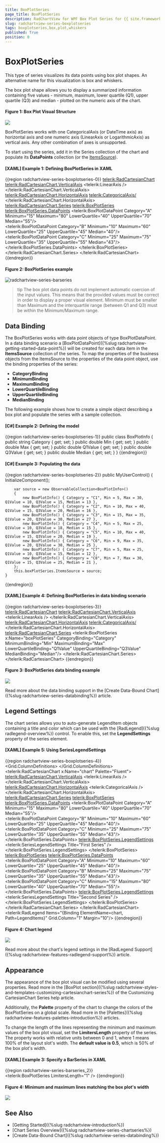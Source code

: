 ```yaml
---
title: BoxPlotSeries
page_title: BoxPlotSeries
description: RadChartView for WPF Box Plot Series for {{ site.framework_name }} allows you to display box and whiskers chart visualization.
slug: radchartview-series-boxplotseries
tags: boxplotseries,box,plot,whiskers
published: True
position: 0
---
```


# BoxPlotSeries

This type of series visualizes its data points using box plot shapes. An alternative name for this visualization is box and whiskers. 

The box plot shape allows you to display a summarized information containing five values - minimum, maximum, lower quartile (Q1), upper quartile (Q3) and median - plotted on the numeric axis of the chart.

#### Figure 1: Box Plot Visual Structure
![](images/radchartview-series-boxplotseries-0.png)

BoxPlotSeries works with one CategoricalAxis (or DateTime axis) as horizontal axis and one numeric axis (LinearAxis or LogarithmicAxis) as vertical axis. Any other combination of axes is unsupported.

To start using the series, add it in the Series collection of the chart and populate its __DataPoints__ collection (or the [ItemsSource](#data-binding)).

#### __[XAML] Example 1: Defining BoxPlotSeries in XAML__
{{region radchartview-series-boxplotseries-0}}
	 <telerik:RadCartesianChart>
		<telerik:RadCartesianChart.VerticalAxis>
			<telerik:LinearAxis />
		</telerik:RadCartesianChart.VerticalAxis>
		<telerik:RadCartesianChart.HorizontalAxis>
			<telerik:CategoricalAxis/>
		</telerik:RadCartesianChart.HorizontalAxis>
		<telerik:RadCartesianChart.Series>
			<telerik:BoxPlotSeries>
				<telerik:BoxPlotSeries.DataPoints>
					<telerik:BoxPlotDataPoint Category="A" Minimum="15" Maximum="80" LowerQuartile="40" UpperQuartile="70" Median="55"/>                        
					<telerik:BoxPlotDataPoint Category="B" Minimum="10" Maximum="60" LowerQuartile="25" UpperQuartile="45" Median="40"/>
					<telerik:BoxPlotDataPoint Category="C" Minimum="25" Maximum="75" LowerQuartile="35" UpperQuartile="55" Median="43"/>
				</telerik:BoxPlotSeries.DataPoints>
			</telerik:BoxPlotSeries>
		</telerik:RadCartesianChart.Series>
	</telerik:RadCartesianChart>
{{endregion}}

#### Figure 2: BoxPlotSeries example
![radchartview-series-barseries](images/radchartview-series-boxplotseries-1.png)

>tip The box plot data points do not implement automatic coercion of the input values. This means that the provided values must be correct in order to display a proper visual element. Minimum must be smaller than Maximum and the interquartile range (between Q1 and Q3) must be within the Minimum/Maximum range.

## Data Binding

The BoxPlotSeries works with data point objects of type BoxPlotDataPoint. In a data binding scenario a [BoxPlotDataPoint]({%slug radchartview-getting-started-data-point%}) will be created for each data item in the __ItemsSource__ collection of the series. To map the properties of the business objects from the ItemsSource to the properties of the data point object, use the binding properties of the series:

* __CategoryBinding__
* __MinimumBinding__
* __MaximumBinding__
* __LowerQuartileBinding__
* __UpperQuartileBinding__
* __MedianBinding__

The following example shows how to create a simple object describing a box plot and populate the series with a sample collection.

#### __[C#] Example 2: Defining the model__
{{region radchartview-series-boxplotseries-1}}
	public class BoxPlotInfo
    {
        public string Category { get; set; }
        public double Min { get; set; }
        public double Max { get; set; }
        public double Q1Value { get; set; }
        public double Q3Value { get; set; }
        public double Median { get; set; }
    }
{{endregion}}	

#### __[C#] Example 3: Populating the data__
{{region radchartview-series-boxplotseries-2}}
	public MyUserControl()
	{
		InitializeComponent(); 
		
		var source = new ObservableCollection<BoxPlotInfo>()
		{
			new BoxPlotInfo() { Category = "C1", Min = 5, Max = 30, Q1Value = 10, Q3Value = 15, Median = 13 },
			new BoxPlotInfo() { Category = "C2", Min = 10, Max = 40, Q1Value = 15, Q3Value = 20, Median = 16 },
			new BoxPlotInfo() { Category = "C3", Min = 15, Max = 35, Q1Value = 20, Q3Value = 30, Median = 27 },
			new BoxPlotInfo() { Category = "C4", Min = 5, Max = 25, Q1Value = 10, Q3Value = 18, Median = 15 },
			new BoxPlotInfo() { Category = "C5", Min = 10, Max = 40, Q1Value = 15, Q3Value = 20, Median = 19 },
			new BoxPlotInfo() { Category = "C6", Min = 9, Max = 35, Q1Value = 20, Q3Value = 30, Median = 25 },
			new BoxPlotInfo() { Category = "C7", Min = 5, Max = 25, Q1Value = 10, Q3Value = 15, Median = 12 },
			new BoxPlotInfo() { Category = "C8", Min = 7, Max = 30, Q1Value = 15, Q3Value = 25, Median = 21 },
		};
		this.boxPlotSeries.ItemsSource = source;
	}
{{endregion}}	

#### __[XAML] Example 4: Defining BoxPlotSeries in data binding scenario__
{{region radchartview-series-boxplotseries-3}}	
	<telerik:RadCartesianChart>
		<telerik:RadCartesianChart.VerticalAxis>
			<telerik:LinearAxis />
		</telerik:RadCartesianChart.VerticalAxis>
		<telerik:RadCartesianChart.HorizontalAxis>
			<telerik:CategoricalAxis/>
		</telerik:RadCartesianChart.HorizontalAxis>
		<telerik:RadCartesianChart.Series>
			<telerik:BoxPlotSeries x:Name="boxPlotSeries" 
								   CategoryBinding="Category"
								   MinimumBinding="Min"
								   MaximumBinding="Max"
								   LowerQuartileBinding="Q1Value"
								   UpperQuartileBinding="Q3Value"
								   MedianBinding="Median"/>
		</telerik:RadCartesianChart.Series>
	</telerik:RadCartesianChart>
{{endregion}}

#### Figure 3: BoxPlotSeries data binding example
![](images/radchartview-series-boxplotseries-2.png)

Read more about the data binding support in the [Create Data-Bound Chart]({%slug radchartview-series-databinding%}) article.

## Legend Settings

The chart series allows you to auto-generate LegendItem objects containing a title and color which can be used with the [RadLegend]({%slug radlegend-overview%}) control. To enable this, set the __LegendSettings__ property of the series element.

#### __[XAML] Example 5: Using SeriesLegendSettings__
{{region radchartview-series-boxplotseries-4}}	
	 <Grid>
        <Grid.ColumnDefinitions>
            <ColumnDefinition />
            <ColumnDefinition Width="Auto"/>
        </Grid.ColumnDefinitions>
        <telerik:RadCartesianChart x:Name="chart" Palette="Fluent">
            <telerik:RadCartesianChart.VerticalAxis>
                <telerik:LinearAxis />
            </telerik:RadCartesianChart.VerticalAxis>
            <telerik:RadCartesianChart.HorizontalAxis>
                <telerik:CategoricalAxis />
            </telerik:RadCartesianChart.HorizontalAxis>
            <telerik:RadCartesianChart.Series>
                <telerik:BoxPlotSeries>
                    <telerik:BoxPlotSeries.DataPoints>
                        <telerik:BoxPlotDataPoint Category="A" Minimum="15" Maximum="80" LowerQuartile="40" UpperQuartile="70" Median="55"/>                        
                        <telerik:BoxPlotDataPoint Category="B" Minimum="10" Maximum="60" LowerQuartile="25" UpperQuartile="45" Median="40"/>
                        <telerik:BoxPlotDataPoint Category="C" Minimum="25" Maximum="75" LowerQuartile="35" UpperQuartile="55" Median="43"/>
                    </telerik:BoxPlotSeries.DataPoints>
                    <telerik:BoxPlotSeries.LegendSettings>
                        <telerik:SeriesLegendSettings Title="First Series" />
                    </telerik:BoxPlotSeries.LegendSettings>
                </telerik:BoxPlotSeries>
                <telerik:BoxPlotSeries>
                    <telerik:BoxPlotSeries.DataPoints>
                        <telerik:BoxPlotDataPoint Category="A" Minimum="10" Maximum="60" LowerQuartile="25" UpperQuartile="45" Median="40"/>
                        <telerik:BoxPlotDataPoint Category="B" Minimum="25" Maximum="75" LowerQuartile="35" UpperQuartile="55" Median="43"/>
                        <telerik:BoxPlotDataPoint Category="C" Minimum="15" Maximum="80" LowerQuartile="40" UpperQuartile="70" Median="55"/>
                    </telerik:BoxPlotSeries.DataPoints>
                    <telerik:BoxPlotSeries.LegendSettings>
                        <telerik:SeriesLegendSettings Title="Second Series" />
                    </telerik:BoxPlotSeries.LegendSettings>
                </telerik:BoxPlotSeries>
            </telerik:RadCartesianChart.Series>
        </telerik:RadCartesianChart>
        <telerik:RadLegend Items="{Binding ElementName=chart, Path=LegendItems}" Grid.Column="1" Margin="10"/>
    </Grid>
{{endregion}}

#### Figure 4: Chart legend 
![](images/radchartview-series-boxplotseries-3.png)

Read more about the chart's legend settings in the [RadLegend Support]({%slug radchartview-features-radlegend-support%}) article.

## Appearance

The appearance of the box plot visual can be modified using several properties. Read more in the [BoxPlot section]({%slug radchartview-styles-and-templates-customizing-cartesianchart-series%}) of the Customizing CartesianChart Series help article.

Additionally, the __Palette__ property of the chart to change the colors of the BoxPlotSeries on a global scale. Read more in the [Palettes]({%slug radchartview-features-palettes-introduction%}) articles.

To change the length of the lines representing the minimum and maximum values of the box plot visual, set the __LimitersLength__ property of the series. The property works with relative units between 0 and 1, where 1 means 100% of the layout slot's width. The __default value is 0.5__, which is 50% of the box plot's width.

#### __[XAML] Example 3: Specify a BarSeries in XAML__
{{region radchartview-series-barseries_2}}		 
	<telerik:BoxPlotSeries LimitersLength="1" />
{{endregion}}

#### Figure 4: Minimum and maximum lines matching the box plot's width
![](images/radchartview-series-boxplotseries-4.png)

## See Also
 * [Getting Started]({%slug radchartview-introduction%})
 * [Chart Series Overview]({%slug radchartview-series-chartseries%})
 * [Create Data-Bound Chart]({%slug radchartview-series-databinding%})
